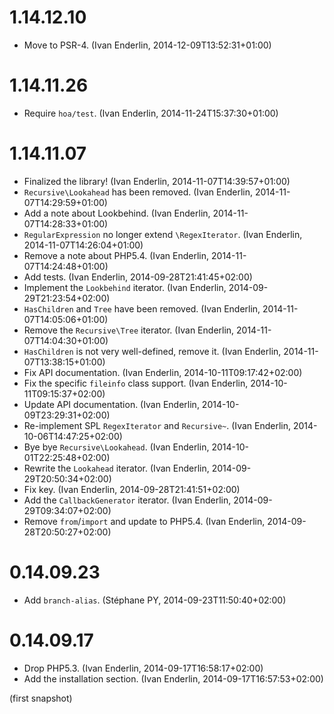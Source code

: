 # 1.14.12.10

  * Move to PSR-4. (Ivan Enderlin, 2014-12-09T13:52:31+01:00)

# 1.14.11.26

  * Require `hoa/test`. (Ivan Enderlin, 2014-11-24T15:37:30+01:00)

# 1.14.11.07

  * Finalized the library! (Ivan Enderlin, 2014-11-07T14:39:57+01:00)
  * `Recursive\Lookahead` has been removed. (Ivan Enderlin, 2014-11-07T14:29:59+01:00)
  * Add a note about Lookbehind. (Ivan Enderlin, 2014-11-07T14:28:33+01:00)
  * `RegularExpression` no longer extend `\RegexIterator`. (Ivan Enderlin, 2014-11-07T14:26:04+01:00)
  * Remove a note about PHP5.4. (Ivan Enderlin, 2014-11-07T14:24:48+01:00)
  * Add tests. (Ivan Enderlin, 2014-09-28T21:41:45+02:00)
  * Implement the `Lookbehind` iterator. (Ivan Enderlin, 2014-09-29T21:23:54+02:00)
  * `HasChildren` and `Tree` have been removed. (Ivan Enderlin, 2014-11-07T14:05:06+01:00)
  * Remove the `Recursive\Tree` iterator. (Ivan Enderlin, 2014-11-07T14:04:30+01:00)
  * `HasChildren` is not very well-defined, remove it. (Ivan Enderlin, 2014-11-07T13:38:15+01:00)
  * Fix API documentation. (Ivan Enderlin, 2014-10-11T09:17:42+02:00)
  * Fix the specific `fileinfo` class support. (Ivan Enderlin, 2014-10-11T09:15:37+02:00)
  * Update API documentation. (Ivan Enderlin, 2014-10-09T23:29:31+02:00)
  * Re-implement SPL `RegexIterator` and `Recursive~`. (Ivan Enderlin, 2014-10-06T14:47:25+02:00)
  * Bye bye `Recursive\Lookahead`. (Ivan Enderlin, 2014-10-01T22:25:48+02:00)
  * Rewrite the `Lookahead` iterator. (Ivan Enderlin, 2014-09-29T20:50:34+02:00)
  * Fix key. (Ivan Enderlin, 2014-09-28T21:41:51+02:00)
  * Add the `CallbackGenerator` iterator. (Ivan Enderlin, 2014-09-29T09:34:07+02:00)
  * Remove `from`/`import` and update to PHP5.4. (Ivan Enderlin, 2014-09-28T20:50:27+02:00)

# 0.14.09.23

  * Add `branch-alias`. (Stéphane PY, 2014-09-23T11:50:40+02:00)

# 0.14.09.17

  * Drop PHP5.3. (Ivan Enderlin, 2014-09-17T16:58:17+02:00)
  * Add the installation section. (Ivan Enderlin, 2014-09-17T16:57:53+02:00)

(first snapshot)
